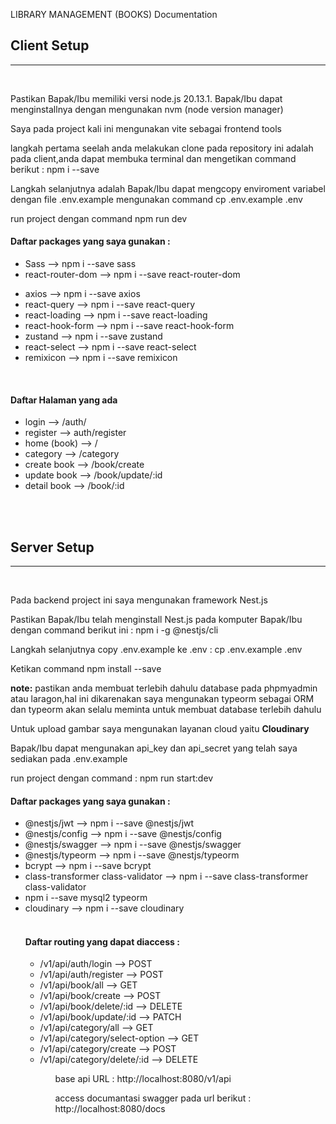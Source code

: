 LIBRARY MANAGEMENT (BOOKS) Documentation

<h2>Client Setup</h2>
<hr>
<br>
<p>Pastikan Bapak/Ibu memiliki versi node.js 20.13.1. Bapak/Ibu dapat menginstallnya dengan mengunakan nvm (node version manager)</p>
<p>Saya pada project kali ini mengunakan vite sebagai frontend tools</p>
<p>langkah pertama seelah anda melakukan clone pada repository ini adalah pada client,anda dapat membuka terminal dan mengetikan command berikut : npm i --save</p>
<p>Langkah selanjutnya adalah Bapak/Ibu dapat mengcopy enviroment variabel dengan file .env.example mengunakan command cp .env.example .env</p>
<p>run project dengan command npm run dev</p>

<h4>Daftar packages yang saya gunakan : </h4>

<ul>
  <li>Sass --> npm i --save sass</li>
  <li>react-router-dom --> npm i --save react-router-dom</p>
  <li>axios --> npm i --save axios</li>
  <li>react-query --> npm i --save react-query</li>
  <li>react-loading --> npm i --save react-loading</li>
  <li>react-hook-form --> npm i --save react-hook-form</li>
  <li>zustand --> npm i --save zustand</li>
  <li>react-select --> npm i --save react-select</li>
  <li>remixicon --> npm i --save remixicon</li>
</ul>
<br>

<h4> Daftar Halaman yang ada</h4>
<ul>
 <li>login --> /auth/</li>
 <li>register --> auth/register</li>
 <li>home (book) --> /</li>
 <li>category --> /category</li>
 <li>create book --> /book/create</li>
 <li>update book --> /book/update/:id</li>
 <li>detail book --> /book/:id</li>
</ul>

<br>
<br>


<h2>Server Setup</h2>
<hr>
<br>

<p>Pada backend project ini saya mengunakan framework Nest.js</p>
<p>Pastikan Bapak/Ibu telah menginstall Nest.js pada komputer Bapak/Ibu dengan command berikut ini :  npm i -g @nestjs/cli</p>
<p>Langkah selanjutnya copy .env.example ke .env : cp .env.example .env</p>
<p>Ketikan command npm install --save</p>

<p> <strong>note:</strong> pastikan anda membuat terlebih dahulu database pada phpmyadmin atau laragon,hal ini dikarenakan saya mengunakan typeorm sebagai ORM dan typeorm akan selalu meminta untuk membuat database terlebih dahulu</p>

<p>Untuk upload gambar saya mengunakan layanan cloud yaitu <strong> Cloudinary </strong></p>
<p>Bapak/Ibu dapat mengunakan api_key dan api_secret yang telah saya sediakan pada .env.example</p>

<p>run project dengan command : npm run start:dev</p>

<h4>Daftar packages yang saya gunakan : </h4>
<ul>
  <li>@nestjs/jwt --> npm i --save @nestjs/jwt</li>
  <li>@nestjs/config --> npm i --save @nestjs/config</li>
  <li>@nestjs/swagger --> npm i --save @nestjs/swagger</li>
  <li>@nestjs/typeorm --> npm i --save @nestjs/typeorm</li>
  <li>bcrypt --> npm i --save bcrypt</li>
  <li>class-transformer class-validator --> npm i --save class-transformer class-validator</li>
  <li> npm i --save mysql2 typeorm</li>
  <li>cloudinary --> npm i --save cloudinary</li>
</li>
<br>

<h4>Daftar routing yang dapat diaccess : </h4>
<ul>
  <li> /v1/api/auth/login --> POST</li>
  <li> /v1/api/auth/register --> POST</li>

  <li> /v1/api/book/all --> GET</li>
  <li> /v1/api/book/create --> POST</li>
  <li> /v1/api/book/delete/:id --> DELETE</li>
  <li> /v1/api/book/update/:id --> PATCH</li>

  <li> /v1/api/category/all --> GET</li>
  <li> /v1/api/category/select-option --> GET</li>
  <li> /v1/api/category/create --> POST</li>
  <li> /v1/api/category/delete/:id --> DELETE</li>
<ul>


<p>base api URL : http://localhost:8080/v1/api</p>
<p> access documantasi swagger pada url berikut : http://localhost:8080/docs</p>
